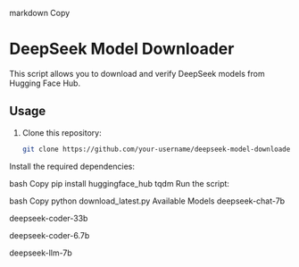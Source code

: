 markdown
Copy
# DeepSeek Model Downloader

This script allows you to download and verify DeepSeek models from Hugging Face Hub.

## Usage

1. Clone this repository:
   ```bash
   git clone https://github.com/your-username/deepseek-model-downloader.git
Install the required dependencies:

bash
Copy
pip install huggingface_hub tqdm
Run the script:

bash
Copy
python download_latest.py
Available Models
deepseek-chat-7b

deepseek-coder-33b

deepseek-coder-6.7b

deepseek-llm-7b
